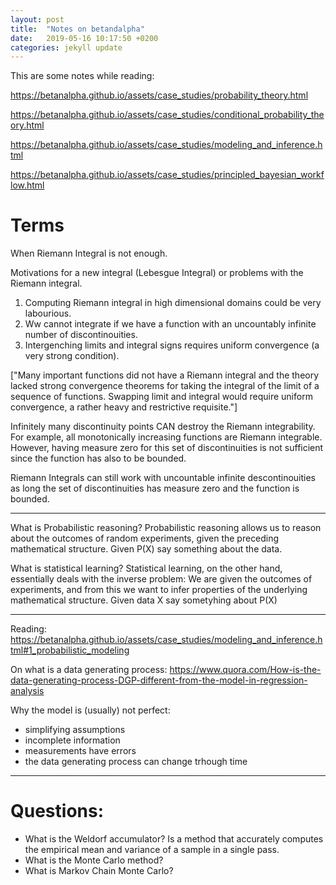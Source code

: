 ```yaml
---
layout: post
title:  "Notes on betandalpha"
date:   2019-05-16 10:17:50 +0200
categories: jekyll update
---
```


This are some notes while reading:

https://betanalpha.github.io/assets/case_studies/probability_theory.html

https://betanalpha.github.io/assets/case_studies/conditional_probability_theory.html

https://betanalpha.github.io/assets/case_studies/modeling_and_inference.html

https://betanalpha.github.io/assets/case_studies/principled_bayesian_workflow.html

# Terms

When Riemann Integral is not enough.

Motivations for a new integral (Lebesgue Integral) or problems with the Riemann integral.
1. Computing Riemann integral in high dimensional domains could be very labourious.
2. Ww cannot integrate if we have a function with an uncountably infinite number of discontinouities.
3. Intergenching limits and integral signs requires uniform convergence (a very strong condition).

["Many important functions did not have a Riemann integral and the theory lacked strong convergence theorems for taking the integral of the limit of a sequence of functions.
Swapping limit and integral would require uniform convergence, a rather heavy and restrictive requisite."]

Infinitely many discontinuity points CAN destroy the Riemann integrability. For example, all monotonically increasing functions are Riemann integrable. However, having measure zero for this set of discontinuities is not sufficient since the function has also to be bounded.

Riemann Integrals can still work with uncountable infinite descontinouities as long the set of discontinuities has measure zero and the function is bounded.

---------
What is Probabilistic reasoning?
Probabilistic reasoning allows us to reason about the outcomes of random experiments, given the preceding mathematical structure. 
Given P(X) say something about the data.

What is statistical learning?
Statistical learning, on the other hand, essentially deals with the inverse problem: We are given the outcomes of experiments, and from this we want to infer properties of the underlying mathematical structure. Given data X say sometyhing about P(X)


---------
Reading: https://betanalpha.github.io/assets/case_studies/modeling_and_inference.html#1_probabilistic_modeling


On what is a data generating process:
https://www.quora.com/How-is-the-data-generating-process-DGP-different-from-the-model-in-regression-analysis

Why the model is (usually) not perfect:
- simplifying assumptions
- incomplete information
- measurements have errors
- the data generating process can change trhough time

--------
# Questions:

- What is the Weldorf accumulator?
Is a method that accurately computes the empirical mean and variance of a sample in a single pass.
- What is the Monte Carlo method?
- What is Markov Chain Monte Carlo?